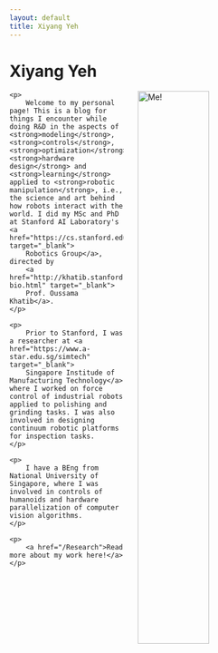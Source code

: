 ```yaml
---
layout: default
title: Xiyang Yeh
---
```

<div class="blurb">
	<h1>
	Xiyang Yeh
	</h1>
	<p>
		<img src="{{site..baseurl }}/assets/me1.jpg" alt="Me!" style="float:right;width:50%;" hspace="25">
	</p>

	<p>
		Welcome to my personal page! This is a blog for things I encounter while doing R&D in the aspects of <strong>modeling</strong>, <strong>controls</strong>, <strong>optimization</strong>, <strong>hardware design</strong> and <strong>learning</strong> applied to <strong>robotic manipulation</strong>, i.e., the science and art behind how robots interact with the world. I did my MSc and PhD at Stanford AI Laboratory's <a href="https://cs.stanford.edu/groups/manips/" target="_blank">
		Robotics Group</a>, directed by
		<a href="http://khatib.stanford.edu/ok-bio.html" target="_blank">
		Prof. Oussama Khatib</a>.
	</p>

	<p>
		Prior to Stanford, I was a researcher at <a href="https://www.a-star.edu.sg/simtech" target="_blank">
		Singapore Institude of Manufacturing Technology</a> where I worked on force control of industrial robots applied to polishing and grinding tasks. I was also involved in designing continuum robotic platforms for inspection tasks.
	</p>

	<p>
		I have a BEng from National University of Singapore, where I was involved in controls of humanoids and hardware parallelization of computer vision algorithms.
	</p>

	<p>
		<a href="/Research">Read more about my work here!</a>
	</p>
</div><!-- /.blurb -->
